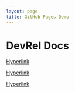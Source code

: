 ```yaml
---
layout: page
title: GitHub Pages Demo
---
```


# DevRel Docs

[Hyperlink](https://grgarceau.github.io/samplePDFDoc.pdf)

[Hyperlink](https://grgarceau.github.io/samplePDFDoc.docx)

[Hyperlink](https://grgarceau.github.io/samplePDFDoc.pptx)
